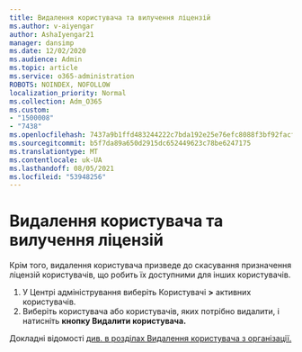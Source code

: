 ```yaml
---
title: Видалення користувача та вилучення ліцензій
ms.author: v-aiyengar
author: AshaIyengar21
manager: dansimp
ms.date: 12/02/2020
ms.audience: Admin
ms.topic: article
ms.service: o365-administration
ROBOTS: NOINDEX, NOFOLLOW
localization_priority: Normal
ms.collection: Adm_O365
ms.custom:
- "1500008"
- "7438"
ms.openlocfilehash: 7437a9b1ffd483244222c7bda192e25e76efc8088f3bf92facfb27ee5bf0e503
ms.sourcegitcommit: b5f7da89a650d2915dc652449623c78be6247175
ms.translationtype: MT
ms.contentlocale: uk-UA
ms.lasthandoff: 08/05/2021
ms.locfileid: "53948256"
---
```

# <a name="delete-a-user-and-remove-licenses"></a>Видалення користувача та вилучення ліцензій

Крім того, видалення користувача призведе до скасування призначення ліцензій користувачів, що робить їх доступними для інших користувачів. 
1. У Центрі адміністрування виберіть Користувачі **>** активних користувачів.
1. Виберіть користувача або користувачів, яких потрібно видалити, і натисніть **кнопку Видалити користувача.**

Докладні відомості [див. в розділах Видалення користувача з організації.](https://docs.microsoft.com/microsoft-365/admin/add-users/delete-a-user) 
